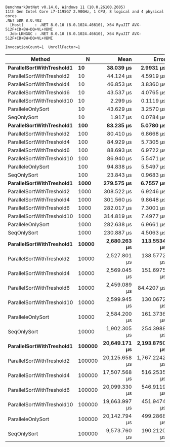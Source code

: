 ```

BenchmarkDotNet v0.14.0, Windows 11 (10.0.26100.2605)
11th Gen Intel Core i7-1195G7 2.90GHz, 1 CPU, 8 logical and 4 physical cores
.NET SDK 8.0.402
  [Host]     : .NET 8.0.10 (8.0.1024.46610), X64 RyuJIT AVX-512F+CD+BW+DQ+VL+VBMI
  Job-LKNGGC : .NET 8.0.10 (8.0.1024.46610), X64 RyuJIT AVX-512F+CD+BW+DQ+VL+VBMI

InvocationCount=1  UnrollFactor=1  

```
| Method                     | N      | Mean          | Error         | StdDev        | Median        | Gen0      | Gen1      | Allocated  |
|--------------------------- |------- |--------------:|--------------:|--------------:|--------------:|----------:|----------:|-----------:|
| **ParallelSortWithTreshold1**  | **10**     |     **38.039 μs** |     **2.9931 μs** |     **8.6834 μs** |     **37.400 μs** |         **-** |         **-** |     **5768 B** |
| ParallelSortWithTreshold2  | 10     |     44.124 μs |     4.5919 μs |    12.9517 μs |     44.050 μs |         - |         - |     5880 B |
| ParallelSortWithTreshold4  | 10     |     46.853 μs |     3.8360 μs |    11.0063 μs |     45.550 μs |         - |         - |     5880 B |
| ParallelSortWithTreshold6  | 10     |     43.537 μs |     4.0765 μs |    11.8266 μs |     40.800 μs |         - |         - |     5880 B |
| ParallelSortWithTreshold10 | 10     |      2.299 μs |     0.1119 μs |     0.3281 μs |      2.200 μs |         - |         - |     1528 B |
| ParalleleOnlySort          | 10     |     43.629 μs |     3.2570 μs |     9.3972 μs |     41.800 μs |         - |         - |     5880 B |
| SeqOnlySort                | 10     |      1.917 μs |     0.0784 μs |     0.2249 μs |      1.900 μs |         - |         - |      768 B |
| **ParallelSortWithTreshold1**  | **100**    |     **83.235 μs** |     **5.0780 μs** |    **14.8930 μs** |     **85.100 μs** |         **-** |         **-** |    **56208 B** |
| ParallelSortWithTreshold2  | 100    |     80.410 μs |     6.8668 μs |    19.8122 μs |     79.550 μs |         - |         - |    56320 B |
| ParallelSortWithTreshold4  | 100    |     84.929 μs |     5.7305 μs |    16.5338 μs |     85.400 μs |         - |         - |    56520 B |
| ParallelSortWithTreshold6  | 100    |     88.693 μs |     6.9722 μs |    20.2276 μs |     88.200 μs |         - |         - |    56096 B |
| ParallelSortWithTreshold10 | 100    |     86.940 μs |     5.5471 μs |    16.2688 μs |     89.000 μs |         - |         - |    56320 B |
| ParalleleOnlySort          | 100    |     94.838 μs |     5.5497 μs |    15.8335 μs |     94.300 μs |         - |         - |    56320 B |
| SeqOnlySort                | 100    |     23.843 μs |     0.9683 μs |     2.7784 μs |     24.000 μs |         - |         - |     5624 B |
| **ParallelSortWithTreshold1**  | **1000**   |    **279.575 μs** |     **6.7557 μs** |    **19.1648 μs** |    **277.700 μs** |         **-** |         **-** |   **570752 B** |
| ParallelSortWithTreshold2  | 1000   |    308.522 μs |     6.9246 μs |    19.7563 μs |    306.950 μs |         - |         - |   570776 B |
| ParallelSortWithTreshold4  | 1000   |    301.560 μs |     9.8648 μs |    28.3038 μs |    299.300 μs |         - |         - |   571320 B |
| ParallelSortWithTreshold6  | 1000   |    282.017 μs |     7.3001 μs |    20.3497 μs |    277.850 μs |         - |         - |   570240 B |
| ParallelSortWithTreshold10 | 1000   |    314.819 μs |     7.4977 μs |    21.5124 μs |    314.000 μs |         - |         - |   570896 B |
| ParalleleOnlySort          | 1000   |    282.638 μs |     6.9661 μs |    19.7616 μs |    281.100 μs |         - |         - |   571296 B |
| SeqOnlySort                | 1000   |    230.887 μs |     4.5063 μs |    11.3880 μs |    229.500 μs |         - |         - |    64728 B |
| **ParallelSortWithTreshold1**  | **10000**  |  **2,680.263 μs** |   **113.5534 μs** |   **334.8148 μs** |  **2,640.600 μs** |         **-** |         **-** |  **5835952 B** |
| ParallelSortWithTreshold2  | 10000  |  2,527.801 μs |   138.5772 μs |   404.2364 μs |  2,441.400 μs |         - |         - |  5835880 B |
| ParallelSortWithTreshold4  | 10000  |  2,569.045 μs |   151.6975 μs |   440.1020 μs |  2,421.400 μs |         - |         - |  5836744 B |
| ParallelSortWithTreshold6  | 10000  |  2,459.089 μs |    84.4207 μs |   244.9198 μs |  2,475.400 μs |         - |         - |  5836856 B |
| ParallelSortWithTreshold10 | 10000  |  2,599.945 μs |   130.0672 μs |   383.5060 μs |  2,652.500 μs |         - |         - |  5835520 B |
| ParalleleOnlySort          | 10000  |  2,584.200 μs |   161.3736 μs |   468.1740 μs |  2,509.400 μs |         - |         - |  5836880 B |
| SeqOnlySort                | 10000  |  1,902.305 μs |   254.3988 μs |   750.1006 μs |  2,255.500 μs |         - |         - |   792440 B |
| **ParallelSortWithTreshold1**  | **100000** | **20,649.171 μs** | **2,193.8750 μs** | **6,434.2562 μs** | **17,117.400 μs** | **9000.0000** |         **-** | **59634712 B** |
| ParallelSortWithTreshold2  | 100000 | 20,125.658 μs | 1,767.2242 μs | 5,098.8463 μs | 17,761.000 μs | 9000.0000 |         - | 59637624 B |
| ParallelSortWithTreshold4  | 100000 | 17,507.568 μs |   516.2535 μs | 1,377.9851 μs | 17,099.250 μs | 9000.0000 | 1000.0000 | 59636720 B |
| ParallelSortWithTreshold6  | 100000 | 20,099.330 μs |   546.9119 μs | 1,459.8188 μs | 19,725.000 μs | 9000.0000 |         - | 59637112 B |
| ParallelSortWithTreshold10 | 100000 | 19,663.997 μs |   451.9474 μs | 1,237.1989 μs | 19,368.100 μs | 9000.0000 |         - | 59636680 B |
| ParalleleOnlySort          | 100000 | 20,142.794 μs |   499.2868 μs | 1,349.8509 μs | 20,176.900 μs | 9000.0000 | 1000.0000 | 59637344 B |
| SeqOnlySort                | 100000 |  9,573.760 μs |   190.2120 μs |   542.6857 μs |  9,503.750 μs | 1000.0000 |         - |  9231608 B |
